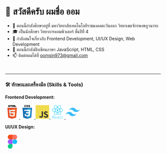 # 👋 สวัสดีครับ ผมชื่อ ออม

- 🏫 ตอนนี้กำลังศึกษาอยู่ที่ มหาวิทยาลัยเทคโนโลยีราชมงคลตะวันออก วิทยาเขตจักรพงษภูวนารถ
- 🎓 เป็นนักศึกษา วิทยาการคอมพิวเตอร์ ชั้นปีที่ 4
- 🔭 กำลังสนใจเกี่ยวกับ Frontend Development, UI/UX Design, Web Development
- 🌱 ตอนนี้กำลังฝึกเขียนภาษา JavaScript, HTML, CSS
- 📫 ติดต่อผมได้ที่ oomsin973@gmail.com
<br/>

---
### 🛠️ ทักษะและเครื่องมือ (Skills & Tools)

<p align="left">
  <strong>Frontend Development:</strong><br/><br/>
  <a href="https://developer.mozilla.org/en-US/docs/Web/HTML" target="_blank" rel="noreferrer">
    <img src="https://raw.githubusercontent.com/devicons/devicon/master/icons/html5/html5-original-wordmark.svg" alt="html5" width="45" height="45"/>
  </a>
  <a href="https://developer.mozilla.org/en-US/docs/Web/CSS" target="_blank" rel="noreferrer">
    <img src="https://raw.githubusercontent.com/devicons/devicon/master/icons/css3/css3-original-wordmark.svg" alt="css3" width="45" height="45"/>
  </a>
  <a href="https://developer.mozilla.org/en-US/docs/Web/JavaScript" target="_blank" rel="noreferrer">
    <img src="https://raw.githubusercontent.com/devicons/devicon/master/icons/javascript/javascript-original.svg" alt="javascript" width="45" height="45"/>
  </a>
  <a href="https://react.dev/" target="_blank" rel="noreferrer">
    <img src="https://raw.githubusercontent.com/devicons/devicon/master/icons/react/react-original-wordmark.svg" alt="react" width="45" height="45"/>
  </a>
  <a href="https://tailwindcss.com/" target="_blank" rel="noreferrer">
    <img src="https://raw.githubusercontent.com/devicons/devicon/master/icons/tailwindcss/tailwindcss-original.svg" alt="tailwindcss" width="45" height="45"/>
  </a>
</p>

<p align="left">
  <strong>UI/UX Design:</strong><br/><br/>
  <a href="https://www.figma.com/" target="_blank" rel="noreferrer"> 
    <img src="https://raw.githubusercontent.com/devicons/devicon/master/icons/figma/figma-original.svg" alt="figma" width="45" height="45"/> 
  </a>
</p>
